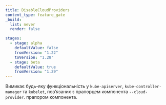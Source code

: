 ```yaml
---
title: DisableCloudProviders
content_type: feature_gate
_build:
  list: never
  render: false

stages:
  - stage: alpha
    defaultValue: false
    fromVersion: "1.22"
    toVersion: "1.28"
  - stage: beta 
    defaultValue: true
    fromVersion: "1.29"    
---
```

Вимикає будь-яку функціональність у `kube-apiserver`, `kube-controller-manager` та `kubelet`, повʼязаних з прапорцем компонента `--cloud-provider`. прапором компонента.
